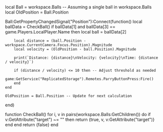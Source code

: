 local Ball = workspace.Balls -- Assuming a single ball in workspace.Balls
local OldPosition = Ball.Position

Ball:GetPropertyChangedSignal("Position"):Connect(function()
    local ballData = CheckBall()
    if ballData[1] and ballData[3] == game.Players.LocalPlayer.Name then
        local ball = ballData[2]

        local distance = (ball.Position - workspace.CurrentCamera.Focus.Position).Magnitude
        local velocity = (OldPosition - ball.Position).Magnitude

        print(`Distance: {distance}\nVelocity: {velocity}\nTime: {distance / velocity}`)

        if (distance / velocity) <= 10 then -- Adjust threshold as needed
            game:GetService("ReplicatedStorage").Remotes.ParryButtonPress:Fire()
        end
    end

    OldPosition = Ball.Position -- Update for next calculation
end)

function CheckBall()
    for i, v in pairs(workspace.Balls:GetChildren()) do
        if v:GetAttribute("target") ~= "" then
            return {true, v, v:GetAttribute("target")}
        end
    end
    return {false}
end
